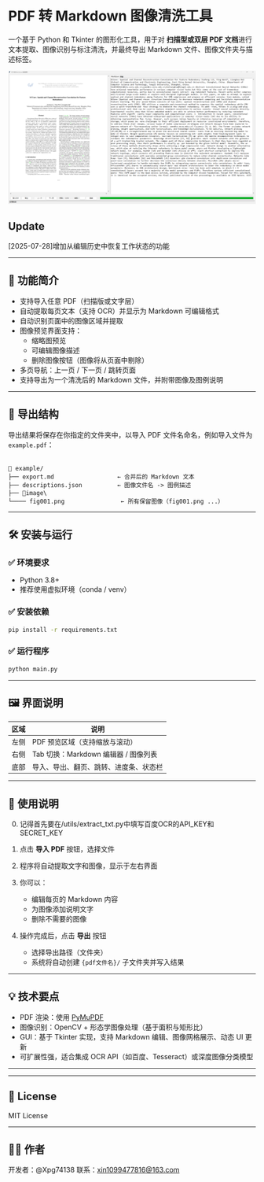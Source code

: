 # PDF 转 Markdown 图像清洗工具

一个基于 Python 和 Tkinter 的图形化工具，用于对 **扫描型或双层 PDF 文档**进行文本提取、图像识别与标注清洗，并最终导出 Markdown 文件、图像文件夹与描述标签。

![alt text](image.png)


## Update

[2025-07-28]增加从编辑历史中恢复工作状态的功能

---

## 🎯 功能简介

- 支持导入任意 PDF（扫描版或文字层）
- 自动提取每页文本（支持 OCR）并显示为 Markdown 可编辑格式
- 自动识别页面中的图像区域并提取
- 图像预览界面支持：
  - 缩略图预览
  - 可编辑图像描述
  - 删除图像按钮（图像将从页面中剔除）
- 多页导航：上一页 / 下一页 / 跳转页面
- 支持导出为一个清洗后的 Markdown 文件，并附带图像及图例说明

---

## 📁 导出结构

导出结果将保存在你指定的文件夹中，以导入 PDF 文件名命名，例如导入文件为 `example.pdf`：

```

📁 example/
├── export.md                  ← 合并后的 Markdown 文本
├── descriptions.json          ← 图像文件名 -> 图例描述
├── 📁image\
└──── fig001.png                ← 所有保留图像（fig001.png ...）

````

---

## 🛠 安装与运行

### ✅ 环境要求

- Python 3.8+
- 推荐使用虚拟环境（conda / venv）

### ✅ 安装依赖

```bash
pip install -r requirements.txt
````

### ✅ 运行程序

```bash
python main.py
```

---

## 🖼️ 界面说明

| 区域 | 说明                         |
| -- | -------------------------- |
| 左侧 | PDF 预览区域（支持缩放与滚动）          |
| 右侧 | Tab 切换：Markdown 编辑器 / 图像列表 |
| 底部 | 导入、导出、翻页、跳转、进度条、状态栏        |

---

## 📝 使用说明
0. 记得首先要在/utils/extract_txt.py中填写百度OCR的API_KEY和SECRET_KEY 
1. 点击 **导入 PDF** 按钮，选择文件
2. 程序将自动提取文字和图像，显示于左右界面
3. 你可以：

   * 编辑每页的 Markdown 内容
   * 为图像添加说明文字
   * 删除不需要的图像
4. 操作完成后，点击 **导出** 按钮

   * 选择导出路径（文件夹）
   * 系统将自动创建 `{pdf文件名}/` 子文件夹并写入结果

---

## 💡 技术要点

* PDF 渲染：使用 [PyMuPDF](https://pymupdf.readthedocs.io/)
* 图像识别：OpenCV + 形态学图像处理（基于面积与矩形比）
* GUI：基于 Tkinter 实现，支持 Markdown 编辑、图像网格展示、动态 UI 更新
* 可扩展性强，适合集成 OCR API（如百度、Tesseract）或深度图像分类模型

---

---

## 📄 License

MIT License

---

## 🙋‍♂️ 作者

开发者：@Xpg74138
联系：xin1099477816@163.com


